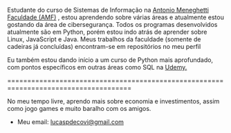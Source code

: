 Estudante do curso de Sistemas de Informação na [Antonio Meneghetti Faculdade (AMF)](https://faculdadeam.edu.br/)  , estou aprendendo sobre várias áreas e atualmente estou gostando da área de cibersegurança. Todos os programas desenvolvidos atualmente são em Python, porém estou indo atrás de aprender sobre Linux, JavaScript e Java. Meus trabalhos da faculdade (somente de cadeiras já concluídas) encontram-se em repositórios no meu perfil

Eu também estou dando início a um curso de Python mais aprofundado, com pontos específicos em outras áreas como SQL na [Udemy.](https://www.udemy.com/)

=====================================================================================

 No meu tempo livre, aprendo mais sobre economia e investimentos, assim como jogo games e muito baralho com os amigos.

 * Meu email: lucaspdecovi@gmail.com
